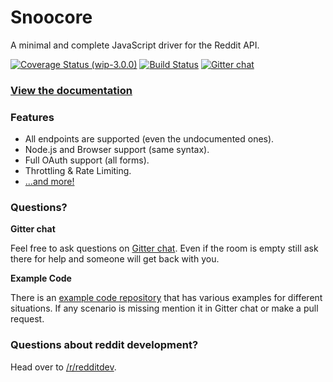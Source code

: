 # Snoocore

A minimal and complete JavaScript driver for the Reddit API.

[![Coverage Status (wip-3.0.0)](https://coveralls.io/repos/trevorsenior/snoocore/badge.svg?branch=wip-3.0.0)](https://coveralls.io/r/trevorsenior/snoocore?branch=wip-3.0.0)
[![Build Status](https://travis-ci.org/trevorsenior/snoocore.svg?branch=master)](https://travis-ci.org/trevorsenior/snoocore)
[![Gitter chat](https://badges.gitter.im/Join%20Chat.svg)](https://gitter.im/trevorsenior/snoocore)


### [View the documentation](http://snoocore.readme.io/)

### Features

- All endpoints are supported (even the undocumented ones).
- Node.js and Browser support (same syntax).
- Full OAuth support (all forms).
- Throttling & Rate Limiting.
- [...and more!](http://snoocore.readme.io/v3.0.0/docs/features)

### Questions?

**Gitter chat**

Feel free to ask questions on [Gitter chat](https://gitter.im/trevorsenior/snoocore). Even if the room is empty still ask there for help and someone will get back with you.

**Example Code**

There is an [example code repository](https://github.com/trevorsenior/snoocore-examples) that has various examples for different situations. If any scenario is missing mention it in Gitter chat or make a pull request.

### Questions about reddit development?

Head over to [/r/redditdev](https://www.reddit.com/r/redditdev).
